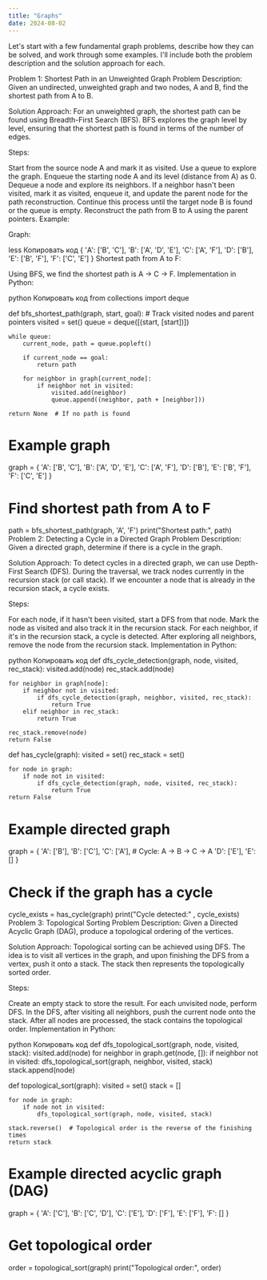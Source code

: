 ```yaml
---
title: "Graphs"
date: 2024-08-02
---
```


Let's start with a few fundamental graph problems, describe how they can be solved, and work through some examples. I'll include both the problem description and the solution approach for each.

Problem 1: Shortest Path in an Unweighted Graph
Problem Description:
Given an undirected, unweighted graph and two nodes, A and B, find the shortest path from A to B.

Solution Approach:
For an unweighted graph, the shortest path can be found using Breadth-First Search (BFS). BFS explores the graph level by level, ensuring that the shortest path is found in terms of the number of edges.

Steps:

Start from the source node A and mark it as visited.
Use a queue to explore the graph. Enqueue the starting node A and its level (distance from A) as 0.
Dequeue a node and explore its neighbors. If a neighbor hasn't been visited, mark it as visited, enqueue it, and update the parent node for the path reconstruction.
Continue this process until the target node B is found or the queue is empty.
Reconstruct the path from B to A using the parent pointers.
Example:

Graph:

less
Копировать код
{
    'A': ['B', 'C'],
    'B': ['A', 'D', 'E'],
    'C': ['A', 'F'],
    'D': ['B'],
    'E': ['B', 'F'],
    'F': ['C', 'E']
}
Shortest path from A to F:

Using BFS, we find the shortest path is A -> C -> F.
Implementation in Python:

python
Копировать код
from collections import deque

def bfs_shortest_path(graph, start, goal):
    # Track visited nodes and parent pointers
    visited = set()
    queue = deque([(start, [start])])
    
    while queue:
        current_node, path = queue.popleft()
        
        if current_node == goal:
            return path
        
        for neighbor in graph[current_node]:
            if neighbor not in visited:
                visited.add(neighbor)
                queue.append((neighbor, path + [neighbor]))
    
    return None  # If no path is found

# Example graph
graph = {
    'A': ['B', 'C'],
    'B': ['A', 'D', 'E'],
    'C': ['A', 'F'],
    'D': ['B'],
    'E': ['B', 'F'],
    'F': ['C', 'E']
}

# Find shortest path from A to F
path = bfs_shortest_path(graph, 'A', 'F')
print("Shortest path:", path)
Problem 2: Detecting a Cycle in a Directed Graph
Problem Description:
Given a directed graph, determine if there is a cycle in the graph.

Solution Approach:
To detect cycles in a directed graph, we can use Depth-First Search (DFS). During the traversal, we track nodes currently in the recursion stack (or call stack). If we encounter a node that is already in the recursion stack, a cycle exists.

Steps:

For each node, if it hasn't been visited, start a DFS from that node.
Mark the node as visited and also track it in the recursion stack.
For each neighbor, if it's in the recursion stack, a cycle is detected.
After exploring all neighbors, remove the node from the recursion stack.
Implementation in Python:

python
Копировать код
def dfs_cycle_detection(graph, node, visited, rec_stack):
    visited.add(node)
    rec_stack.add(node)
    
    for neighbor in graph[node]:
        if neighbor not in visited:
            if dfs_cycle_detection(graph, neighbor, visited, rec_stack):
                return True
        elif neighbor in rec_stack:
            return True
    
    rec_stack.remove(node)
    return False

def has_cycle(graph):
    visited = set()
    rec_stack = set()
    
    for node in graph:
        if node not in visited:
            if dfs_cycle_detection(graph, node, visited, rec_stack):
                return True
    return False

# Example directed graph
graph = {
    'A': ['B'],
    'B': ['C'],
    'C': ['A'],  # Cycle: A -> B -> C -> A
    'D': ['E'],
    'E': []
}

# Check if the graph has a cycle
cycle_exists = has_cycle(graph)
print("Cycle detected:" , cycle_exists)
Problem 3: Topological Sorting
Problem Description:
Given a Directed Acyclic Graph (DAG), produce a topological ordering of the vertices.

Solution Approach:
Topological sorting can be achieved using DFS. The idea is to visit all vertices in the graph, and upon finishing the DFS from a vertex, push it onto a stack. The stack then represents the topologically sorted order.

Steps:

Create an empty stack to store the result.
For each unvisited node, perform DFS.
In the DFS, after visiting all neighbors, push the current node onto the stack.
After all nodes are processed, the stack contains the topological order.
Implementation in Python:

python
Копировать код
def dfs_topological_sort(graph, node, visited, stack):
    visited.add(node)
    for neighbor in graph.get(node, []):
        if neighbor not in visited:
            dfs_topological_sort(graph, neighbor, visited, stack)
    stack.append(node)

def topological_sort(graph):
    visited = set()
    stack = []
    
    for node in graph:
        if node not in visited:
            dfs_topological_sort(graph, node, visited, stack)
    
    stack.reverse()  # Topological order is the reverse of the finishing times
    return stack

# Example directed acyclic graph (DAG)
graph = {
    'A': ['C'],
    'B': ['C', 'D'],
    'C': ['E'],
    'D': ['F'],
    'E': ['F'],
    'F': []
}

# Get topological order
order = topological_sort(graph)
print("Topological order:", order)
